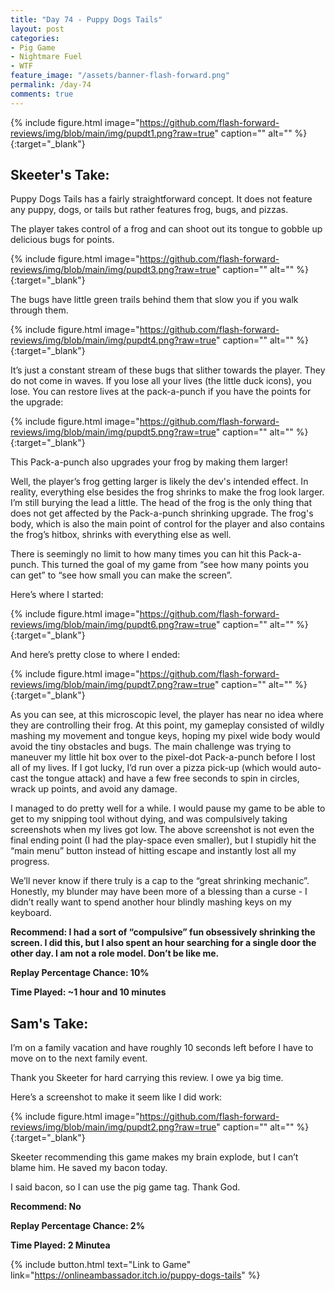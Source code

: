 ```yaml
---
title: "Day 74 - Puppy Dogs Tails"
layout: post
categories:
- Pig Game
- Nightmare Fuel
- WTF
feature_image: "/assets/banner-flash-forward.png"
permalink: /day-74
comments: true
---
```


{% include figure.html image="https://github.com/flash-forward-reviews/img/blob/main/img/pupdt1.png?raw=true" caption="" alt="" %}{:target="_blank"}

## Skeeter's Take:

Puppy Dogs Tails has a fairly straightforward concept. It does not feature any puppy, dogs, or tails but rather features frog, bugs, and pizzas. 

The player takes control of a frog and can shoot out its tongue to gobble up delicious bugs for points. 

{% include figure.html image="https://github.com/flash-forward-reviews/img/blob/main/img/pupdt3.png?raw=true" caption="" alt="" %}{:target="_blank"}

The bugs have little green trails behind them that slow you if you walk through them.

{% include figure.html image="https://github.com/flash-forward-reviews/img/blob/main/img/pupdt4.png?raw=true" caption="" alt="" %}{:target="_blank"}

It’s just a constant stream of these bugs that slither towards the player. They do not come in waves. If you lose all your lives (the little duck icons), you lose. You can restore lives at the pack-a-punch if you have the points for the upgrade: 

{% include figure.html image="https://github.com/flash-forward-reviews/img/blob/main/img/pupdt5.png?raw=true" caption="" alt="" %}{:target="_blank"}

This Pack-a-punch also upgrades your frog by making them larger!

Well, the player’s frog getting larger is likely the dev's intended effect. In reality, everything else besides the frog shrinks to make the frog look larger. 
I’m still burying the lead a little. The head of the frog is the only thing that does not get affected by the Pack-a-punch shrinking upgrade. The frog's body, which is also the main point of control for the player and also contains the frog’s hitbox, shrinks with everything else as well. 

There is seemingly no limit to how many times you can hit this Pack-a-punch. This turned the goal of my game from “see how many points you can get” to “see how small you can make the screen”. 

Here’s where I started: 

{% include figure.html image="https://github.com/flash-forward-reviews/img/blob/main/img/pupdt6.png?raw=true" caption="" alt="" %}{:target="_blank"}

And here’s pretty close to where I ended: 

{% include figure.html image="https://github.com/flash-forward-reviews/img/blob/main/img/pupdt7.png?raw=true" caption="" alt="" %}{:target="_blank"}

As you can see, at this microscopic level, the player has near no idea where they are controlling their frog. At this point, my gameplay consisted of wildly mashing my movement and tongue keys, hoping my pixel wide body would avoid the tiny obstacles and bugs. The main challenge was trying to maneuver my little hit box over to the pixel-dot Pack-a-punch before I lost all of my lives. If I got lucky, I’d run over a pizza pick-up (which would auto-cast the tongue attack) and have a few free seconds to spin in circles, wrack up points, and avoid any damage. 

I managed to do pretty well for a while. I would pause my game to be able to get to my snipping tool without dying, and was compulsively taking screenshots when my lives got low. The above screenshot is not even the final ending point (I had the play-space even smaller), but I stupidly hit the “main menu” button instead of hitting escape and instantly lost all my progress.

We’ll never know if there truly is a cap to the “great shrinking mechanic”. Honestly, my blunder may have been more of a blessing than a curse - I didn’t really want to spend another hour blindly mashing keys on my keyboard. 

**Recommend:  I had a sort of “compulsive” fun obsessively shrinking the screen. I did this, but I also spent an hour searching for a single door the other day. I am not a role model. Don’t be like me.**

**Replay Percentage Chance: 10%**

**Time Played: ~1 hour and 10 minutes**

## Sam's Take:

I’m on a family vacation and have roughly 10 seconds left before I have to move on to the next family event.

Thank you Skeeter for hard carrying this review. I owe ya big time.

Here’s a screenshot to make it seem like I did work:

{% include figure.html image="https://github.com/flash-forward-reviews/img/blob/main/img/pupdt2.png?raw=true" caption="" alt="" %}{:target="_blank"}

Skeeter recommending this game makes my brain explode, but I can’t blame him. He saved my bacon today.

I said bacon, so I can use the pig game tag. Thank God.

**Recommend: No** 

**Replay Percentage Chance: 2%**

**Time Played: 2 Minutea** 

{% include button.html text="Link to Game" link="https://onlineambassador.itch.io/puppy-dogs-tails" %}